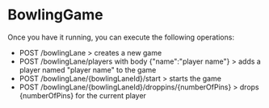 # BowlingGame

Once you have it running, you can execute the following operations:

- POST /bowlingLane > creates a new game
- POST /bowlingLane/players with body {"name":"player name"} > adds a player named "player name" to the game
- POST /bowlingLane/{bowlingLaneId}/start > starts the game
- POST /bowlingLane/{bowlingLaneId}/droppins/{numberOfPins} > drops {numberOfPins} for the current player
